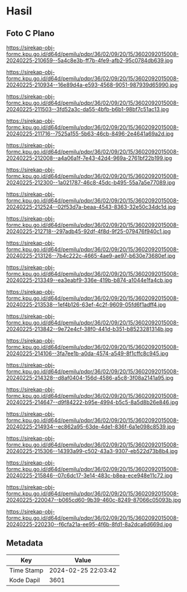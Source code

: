 # Hasil

## Foto C Plano

https://sirekap-obj-formc.kpu.go.id/d64d/pemilu/pdpr/36/02/09/20/15/3602092015008-20240225-210659--5a4c8e3b-ff7b-4fe9-afb2-95c0784db639.jpg

https://sirekap-obj-formc.kpu.go.id/d64d/pemilu/pdpr/36/02/09/20/15/3602092015008-20240225-210934--16e89d4a-e593-4568-9051-987939d65990.jpg

https://sirekap-obj-formc.kpu.go.id/d64d/pemilu/pdpr/36/02/09/20/15/3602092015008-20240225-211503--3fd52a3c-da55-4bfb-b6b1-98bf7c51ac13.jpg

https://sirekap-obj-formc.kpu.go.id/d64d/pemilu/pdpr/36/02/09/20/15/3602092015008-20240225-211716--7525a155-5b63-46cb-8496-2e4641a69a2d.jpg

https://sirekap-obj-formc.kpu.go.id/d64d/pemilu/pdpr/36/02/09/20/15/3602092015008-20240225-212008--a4a06a1f-7e43-42d4-969a-2761bf22b199.jpg

https://sirekap-obj-formc.kpu.go.id/d64d/pemilu/pdpr/36/02/09/20/15/3602092015008-20240225-212300--1a021787-46c8-45dc-b495-55a7a5e77089.jpg

https://sirekap-obj-formc.kpu.go.id/d64d/pemilu/pdpr/36/02/09/20/15/3602092015008-20240225-212524--02f53d7a-beaa-4543-8363-32e50c34dc1d.jpg

https://sirekap-obj-formc.kpu.go.id/d64d/pemilu/pdpr/36/02/09/20/15/3602092015008-20240225-212718--297adb45-92df-4f8d-9f25-079476f940c1.jpg

https://sirekap-obj-formc.kpu.go.id/d64d/pemilu/pdpr/36/02/09/20/15/3602092015008-20240225-213126--7b4c222c-4665-4ae9-ae97-b630e73680ef.jpg

https://sirekap-obj-formc.kpu.go.id/d64d/pemilu/pdpr/36/02/09/20/15/3602092015008-20240225-213349--ea3eabf9-336e-419b-b874-a1044e1fa4cb.jpg

https://sirekap-obj-formc.kpu.go.id/d64d/pemilu/pdpr/36/02/09/20/15/3602092015008-20240225-213538--1ef4b126-63ef-4c2f-9609-05fd6f1adff4.jpg

https://sirekap-obj-formc.kpu.go.id/d64d/pemilu/pdpr/36/02/09/20/15/3602092015008-20240225-213842--9e72e4cf-38f0-441d-b351-b8523281314b.jpg

https://sirekap-obj-formc.kpu.go.id/d64d/pemilu/pdpr/36/02/09/20/15/3602092015008-20240225-214106--3fa7ee1b-a0da-4574-a549-8f1cffc8c945.jpg

https://sirekap-obj-formc.kpu.go.id/d64d/pemilu/pdpr/36/02/09/20/15/3602092015008-20240225-214328--d8af0404-156d-4586-a5c8-3f08a2141a95.jpg

https://sirekap-obj-formc.kpu.go.id/d64d/pemilu/pdpr/36/02/09/20/15/3602092015008-20240225-214647--d9f84222-b95e-4994-b5c5-8a5d8b26e846.jpg

https://sirekap-obj-formc.kpu.go.id/d64d/pemilu/pdpr/36/02/09/20/15/3602092015008-20240225-214934--ec862a95-63de-4de1-836f-6a1e098c8539.jpg

https://sirekap-obj-formc.kpu.go.id/d64d/pemilu/pdpr/36/02/09/20/15/3602092015008-20240225-215306--14393a99-c502-43a3-9307-eb522d73b8b4.jpg

https://sirekap-obj-formc.kpu.go.id/d64d/pemilu/pdpr/36/02/09/20/15/3602092015008-20240225-215846--07c6dc17-3e14-483c-b8ea-ece948e11c72.jpg

https://sirekap-obj-formc.kpu.go.id/d64d/pemilu/pdpr/36/02/09/20/15/3602092015008-20240225-220047--b065cd60-9b39-460c-8249-87066c05093b.jpg

https://sirekap-obj-formc.kpu.go.id/d64d/pemilu/pdpr/36/02/09/20/15/3602092015008-20240225-220230--f6cfa21a-ee95-4f6b-8fd1-8a2dca6d669d.jpg


## Metadata

| Key        | Value               |
| ---------- | ------------------- |
| Time Stamp | 2024-02-25 22:03:42 |
| Kode Dapil | 3601                |



